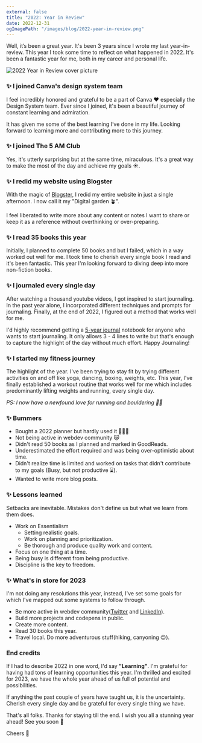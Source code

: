 ```yaml
---
external: false
title: "2022: Year in Review"
date: 2022-12-31
ogImagePath: "/images/blog/2022-year-in-review.png"
---
```


Well, it’s been a great year. It's been 3 years since I wrote my last year-in-review. This year I took some time to reflect on what happened in 2022. It's been a fantastic year for me, both in my career and personal life.

![2022 Year in Review cover picture](/images/blog/2022-year-in-review.png)

### ✨ I joined Canva's design system team

I feel incredibly honored and grateful to be a part of Canva ♥️ especially the Design System team.
Ever since I joined, it's been a beautiful journey of constant learning and admiration.

It has given me some of the best learning I’ve done in my life. Looking forward to learning more and contributing more to this journey.

### ✨ I joined The 5 AM Club

Yes, it's utterly surprising but at the same time, miraculous. 
It's a great way to make the most of the day and achieve my goals ☀️.

### ✨ I redid my website using Blogster

With the magic of [Blogster](https://twitter.com/flexdinesh/status/1605685191703687168), I redid my entire website in just a single afternoon. I now call it my "Digital garden 🪴". 

I feel liberated to write more about any content or notes I want to share or keep it as a reference without overthinking or over-preparing.

### ✨ I read 35 books this year

Initially, I planned to complete 50 books and but I failed, which in a way worked out well for me. I took time to cherish every single book I read and it's been fantastic. This year I'm looking forward to diving deep into more non-fiction books.

### ✨ I journaled every single day

After watching a thousand youtube videos, I got inspired to start journaling. In the past year alone, I incorporated different techniques and prompts for journaling. Finally, at the end of 2022, I figured out a method that works well for me.

I'd highly recommend getting a [5-year journal](https://www.amazon.com.au/Modern-One-Line-Day-Five-Year/dp/1452164622/ref=pd_bxgy_img_sccl_1/357-2686103-2137349?pd_rd_w=XYT7Q&content-id=amzn1.sym.a30612ba-4ff5-4362-b7a7-e874eb18a520&pf_rd_p=a30612ba-4ff5-4362-b7a7-e874eb18a520&pf_rd_r=YKF1DKS2YJWGZZ2EYWZZ&pd_rd_wg=p5Udc&pd_rd_r=6ad68671-a72d-4890-b6ac-1f4e4d7bc834&pd_rd_i=1452164622&psc=1) notebook for anyone who wants to start journaling. It only allows 3 - 4 lines to write but that's enough to capture the highlight of the day without much effort. Happy Journaling!

### ✨ I started my fitness journey

The highlight of the year. I've been trying to stay fit by trying different activities on and off like yoga, dancing, boxing, weights, etc. This year, I've finally established a workout routine that works well for me which includes predominantly lifting weights and running, every single day. 

_PS: I now have a newfound love for running and bouldering 🧗‍♀️_

### ✨ Bummers
- Bought a 2022 planner but hardly used it 🙅‍♀️📓
- Not being active in webdev community 😿
- Didn't read 50 books as I planned and marked in GoodReads.
- Underestimated the effort required and was being over-optimistic about time.
- Didn't realize time is limited and worked on tasks that didn't contribute to my goals (Busy, but not productive ⌛️).
- Wanted to write more blog posts.  

### ✨ Lessons learned

Setbacks are inevitable. Mistakes don't define us but what we learn from them does.
- Work on Essentialism
    - Setting realistic goals.
    - Work on planning and prioritization.
    - Be thorough and produce quality work and content.
- Focus on one thing at a time.
- Being busy is different from being productive.
- Discipline is the key to freedom. 

### ✨ What's in store for 2023

I'm not doing any resolutions this year, instead, I've set some goals for which I've mapped out some systems to follow through.

- Be more active in webdev community([Twitter](https://twitter.com/ruphaaganesh) and [LinkedIn](https://www.linkedin.com/in/ruphaaganesh/)).
- Build more projects and codepens in public.
- Create more content.
- Read 30 books this year.
- Travel local. Do more adventurous stuff(hiking, canyoning 😉).

### End credits

If I had to describe 2022 in one word, I'd say **"Learning"**. I'm grateful for having had tons of learning opportunities this year. 
I'm thrilled and excited for 2023, we have the whole year ahead of us full of potential and possibilities. 

If anything the past couple of years have taught us, it is the uncertainty. Cherish every single day and be grateful for every single thing we have.

That's all folks. Thanks for staying till the end. I wish you all a stunning year ahead! See you soon 👋

Cheers 🥂
